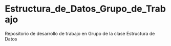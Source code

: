 # Estructura_de_Datos_Grupo_de_Trabajo
Repositorio de desarrollo de trabajo en Grupo de la clase Estructura de Datos
